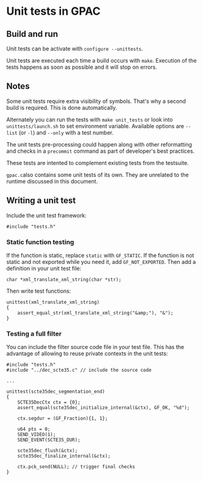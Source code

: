 # Unit tests in GPAC

## Build and run

Unit tests can be activate with ```configure --unittests```.

Unit tests are executed each time a build occurs with ```make```. Execution of the tests happens as soon as possible and it will stop on errors. 

## Notes

Some unit tests require extra visibility of symbols. That's why a second build is required. This is done automatically.

Alternately you can run the tests with ```make unit_tests``` or look into ```unittests/launch.sh``` to set environment variable. Available options are ```--list``` (or ```-l```) and ```--only``` with a test number.

The unit tests pre-processing could happen along with other reformatting and checks in a ```precommit``` command as part of developer's best practices.

These tests are intented to complement existing tests from the testsuite.

```gpac.c```also contains some unit tests of its own. They are unrelated to the runtime discussed in this document.

## Writing a unit test

Include the unit test framework:
```
#include "tests.h"
```

### Static function testing

If the function is static, replace ```static``` with ```GF_STATIC```. If the function is not static and not exported while you need it, add ```GF_NOT_EXPORTED```. Then add a definition in your unit test file:
```
char *xml_translate_xml_string(char *str);

```

Then write test functions:
```
unittest(xml_translate_xml_string)
{
    assert_equal_str(xml_translate_xml_string("&amp;"), "&");
}
```

### Testing a full filter

You can include the filter source code file in your test file. This has the advantage of allowing to reuse private contexts in the unit tests:
```
#include "tests.h"
#include "../dec_scte35.c" // include the source code

...

unittest(scte35dec_segmentation_end)
{
    SCTE35DecCtx ctx = {0};
    assert_equal(scte35dec_initialize_internal(&ctx), GF_OK, "%d");

    ctx.segdur = (GF_Fraction){1, 1};

    u64 pts = 0;
    SEND_VIDEO(1);
    SEND_EVENT(SCTE35_DUR);

    scte35dec_flush(&ctx);
    scte35dec_finalize_internal(&ctx);

    ctx.pck_send(NULL); // trigger final checks
}
```
